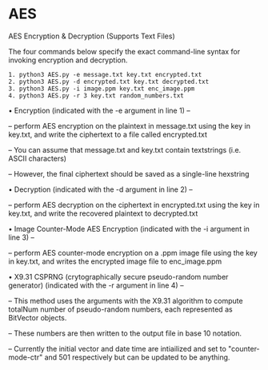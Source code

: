 # AES
AES Encryption &amp; Decryption (Supports Text Files)

The four commands below specify the exact command-line syntax for invoking encryption and decryption.

	1. python3 AES.py -e message.txt key.txt encrypted.txt
	2. python3 AES.py -d encrypted.txt key.txt decrypted.txt
 	3. python3 AES.py -i image.ppm key.txt enc_image.ppm
  	4. python3 AES.py -r 3 key.txt random_numbers.txt
 
• Encryption (indicated with the -e argument in line 1) –

  – perform AES encryption on the plaintext in message.txt using the key in key.txt, and write the ciphertext to a file called encrypted.txt

– You can assume that message.txt and key.txt contain textstrings (i.e. ASCII characters)

– However, the final ciphertext should be saved as a single-line hexstring

• Decryption (indicated with the -d argument in line 2) –

– perform AES decryption on the ciphertext in encrypted.txt using the key in key.txt, and write the recovered plaintext to decrypted.txt

• Image Counter-Mode AES Encryption (indicated with the -i argument in line 3) –

 – perform AES counter-mode encryption on a .ppm image file using the key in key.txt, and writes the encrypted image file to enc_image.ppm

• X9.31 CSPRNG (crytographically secure pseudo-random number generator) (indicated with the -r argument in line 4) –

– This method uses the arguments with the X9.31 algorithm to compute totalNum number of pseudo-random numbers, each represented as BitVector objects.

– These numbers are then written to the output file in base 10 notation.

– Currently the initial vector and date time are intiailized and set to "counter-mode-ctr" and 501 respectively but can be updated to be anything.
